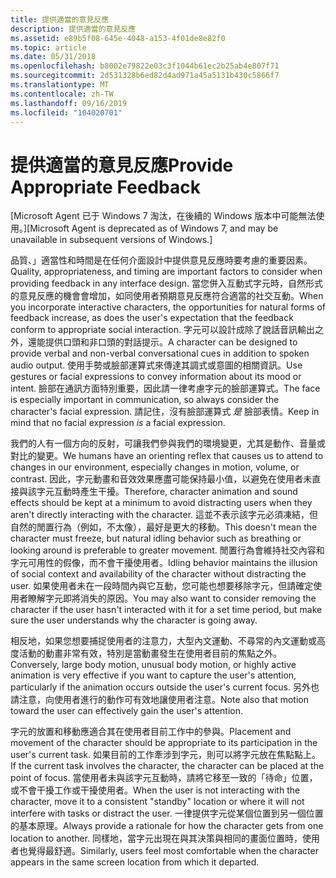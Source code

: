```yaml
---
title: 提供適當的意見反應
description: 提供適當的意見反應
ms.assetid: e89b5f08-645e-4048-a153-4f01de8e82f0
ms.topic: article
ms.date: 05/31/2018
ms.openlocfilehash: b8002e79822e03c3f1044b61ec2b25ab4e807f71
ms.sourcegitcommit: 2d531328b6ed82d4ad971a45a5131b430c5866f7
ms.translationtype: MT
ms.contentlocale: zh-TW
ms.lasthandoff: 09/16/2019
ms.locfileid: "104020701"
---
```

# <a name="provide-appropriate-feedback"></a><span data-ttu-id="e435a-103">提供適當的意見反應</span><span class="sxs-lookup"><span data-stu-id="e435a-103">Provide Appropriate Feedback</span></span>

<span data-ttu-id="e435a-104">\[Microsoft Agent 已于 Windows 7 淘汰，在後續的 Windows 版本中可能無法使用。\]</span><span class="sxs-lookup"><span data-stu-id="e435a-104">\[Microsoft Agent is deprecated as of Windows 7, and may be unavailable in subsequent versions of Windows.\]</span></span>

<span data-ttu-id="e435a-105">品質、」適當性和時間是在任何介面設計中提供意見反應時要考慮的重要因素。</span><span class="sxs-lookup"><span data-stu-id="e435a-105">Quality, appropriateness, and timing are important factors to consider when providing feedback in any interface design.</span></span> <span data-ttu-id="e435a-106">當您併入互動式字元時，自然形式的意見反應的機會會增加，如同使用者預期意見反應符合適當的社交互動。</span><span class="sxs-lookup"><span data-stu-id="e435a-106">When you incorporate interactive characters, the opportunities for natural forms of feedback increase, as does the user's expectation that the feedback conform to appropriate social interaction.</span></span> <span data-ttu-id="e435a-107">字元可以設計成除了說話音訊輸出之外，還能提供口頭和非口頭的對話提示。</span><span class="sxs-lookup"><span data-stu-id="e435a-107">A character can be designed to provide verbal and non-verbal conversational cues in addition to spoken audio output.</span></span> <span data-ttu-id="e435a-108">使用手勢或臉部運算式來傳達其調式或意圖的相關資訊。</span><span class="sxs-lookup"><span data-stu-id="e435a-108">Use gestures or facial expressions to convey information about its mood or intent.</span></span> <span data-ttu-id="e435a-109">臉部在通訊方面特別重要，因此請一律考慮字元的臉部運算式。</span><span class="sxs-lookup"><span data-stu-id="e435a-109">The face is especially important in communication, so always consider the character's facial expression.</span></span> <span data-ttu-id="e435a-110">請記住，沒有臉部運算式 *是* 臉部表情。</span><span class="sxs-lookup"><span data-stu-id="e435a-110">Keep in mind that no facial expression *is* a facial expression.</span></span>

<span data-ttu-id="e435a-111">我們的人有一個方向的反射，可讓我們參與我們的環境變更，尤其是動作、音量或對比的變更。</span><span class="sxs-lookup"><span data-stu-id="e435a-111">We humans have an orienting reflex that causes us to attend to changes in our environment, especially changes in motion, volume, or contrast.</span></span> <span data-ttu-id="e435a-112">因此，字元動畫和音效效果應盡可能保持最小值，以避免在使用者未直接與該字元互動時產生干擾。</span><span class="sxs-lookup"><span data-stu-id="e435a-112">Therefore, character animation and sound effects should be kept at a minimum to avoid distracting users when they aren't directly interacting with the character.</span></span> <span data-ttu-id="e435a-113">這並不表示該字元必須凍結，但自然的閒置行為（例如，不太像），最好是更大的移動。</span><span class="sxs-lookup"><span data-stu-id="e435a-113">This doesn't mean the character must freeze, but natural idling behavior such as breathing or looking around is preferable to greater movement.</span></span> <span data-ttu-id="e435a-114">閒置行為會維持社交內容和字元可用性的假像，而不會干擾使用者。</span><span class="sxs-lookup"><span data-stu-id="e435a-114">Idling behavior maintains the illusion of social context and availability of the character without distracting the user.</span></span> <span data-ttu-id="e435a-115">如果使用者未在一段時間內與它互動，您可能也想要移除字元，但請確定使用者瞭解字元即將消失的原因。</span><span class="sxs-lookup"><span data-stu-id="e435a-115">You may also want to consider removing the character if the user hasn't interacted with it for a set time period, but make sure the user understands why the character is going away.</span></span>

<span data-ttu-id="e435a-116">相反地，如果您想要捕捉使用者的注意力，大型內文運動、不尋常的內文運動或高度活動的動畫非常有效，特別是當動畫發生在使用者目前的焦點之外。</span><span class="sxs-lookup"><span data-stu-id="e435a-116">Conversely, large body motion, unusual body motion, or highly active animation is very effective if you want to capture the user's attention, particularly if the animation occurs outside the user's current focus.</span></span> <span data-ttu-id="e435a-117">另外也請注意，向使用者進行的動作可有效地讓使用者注意。</span><span class="sxs-lookup"><span data-stu-id="e435a-117">Note also that motion toward the user can effectively gain the user's attention.</span></span>

<span data-ttu-id="e435a-118">字元的放置和移動應適合其在使用者目前工作中的參與。</span><span class="sxs-lookup"><span data-stu-id="e435a-118">Placement and movement of the character should be appropriate to its participation in the user's current task.</span></span> <span data-ttu-id="e435a-119">如果目前的工作牽涉到字元，則可以將字元放在焦點點上。</span><span class="sxs-lookup"><span data-stu-id="e435a-119">If the current task involves the character, the character can be placed at the point of focus.</span></span> <span data-ttu-id="e435a-120">當使用者未與該字元互動時，請將它移至一致的「待命」位置，或不會干擾工作或干擾使用者。</span><span class="sxs-lookup"><span data-stu-id="e435a-120">When the user is not interacting with the character, move it to a consistent "standby" location or where it will not interfere with tasks or distract the user.</span></span> <span data-ttu-id="e435a-121">一律提供字元從某個位置到另一個位置的基本原理。</span><span class="sxs-lookup"><span data-stu-id="e435a-121">Always provide a rationale for how the character gets from one location to another.</span></span> <span data-ttu-id="e435a-122">同樣地，當字元出現在與其決策與相同的畫面位置時，使用者也覺得最舒適。</span><span class="sxs-lookup"><span data-stu-id="e435a-122">Similarly, users feel most comfortable when the character appears in the same screen location from which it departed.</span></span>

 

 




